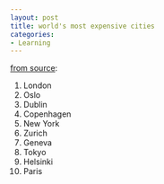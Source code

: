 ```yaml
---
layout: post
title: world's most expensive cities
categories:
- Learning
---
```



[from source](http://www.citymayors.com/economics/expensive_cities2.html):

1. London
2. Oslo
3. Dublin
4. Copenhagen
5. New York
6. Zurich
7. Geneva
8. Tokyo
9. Helsinki
10. Paris
